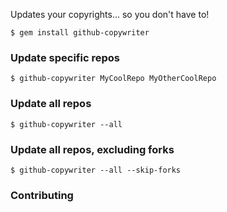 Updates your copyrights... so you don't have to!

`$ gem install github-copywriter`

### Update specific repos
`$ github-copywriter MyCoolRepo MyOtherCoolRepo`

### Update all repos
`$ github-copywriter --all`

### Update all repos, excluding forks
`$ github-copywriter --all --skip-forks`

### Contributing
